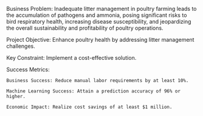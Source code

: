 Business Problem: Inadequate litter management in poultry farming leads to the accumulation of pathogens and ammonia, posing significant risks to bird respiratory health, increasing disease susceptibility, and jeopardizing the overall sustainability and profitability of poultry operations.

Project Objective: Enhance poultry health by addressing litter management challenges.

Key Constraint: Implement a cost-effective solution.

Success Metrics:

    Business Success: Reduce manual labor requirements by at least 10%.
    
    Machine Learning Success: Attain a prediction accuracy of 96% or higher.
    
    Economic Impact: Realize cost savings of at least $1 million.
